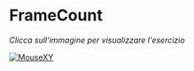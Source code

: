 # FrameCount
*Clicca sull'immagine per visualizzare l'esercizio*

[![MouseXY](https://user-images.githubusercontent.com/60677625/110773351-f1302b00-825c-11eb-92b2-318fff7600c3.png "MouseX & MouseY")](https://editor.p5js.org/kaappa/sketches/uuf5wO8Bh)
